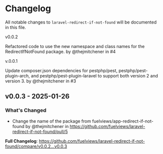 # Changelog

All notable changes to `laravel-redirect-if-not-found` will be documented in this file.

v0.0.2

Refactored code to use the new namespace and class names for the RedirectIfNotFound package. by @thejmitchener in #4

v.0.0.1

Update composer.json dependencies for pestphp/pest, pestphp/pest-plugin-arch, and pestphp/pest-plugin-laravel to support both version 2 and version 3. by @thejmitchener in #3

## v0.0.3 - 2025-01-26

### What's Changed

* Change the name of the package from fuelviews/app-redirect-if-not-found by @thejmitchener in https://github.com/fuelviews/laravel-redirect-if-not-found/pull/5

**Full Changelog**: https://github.com/fuelviews/laravel-redirect-if-not-found/compare/v0.0.2...v0.0.3
